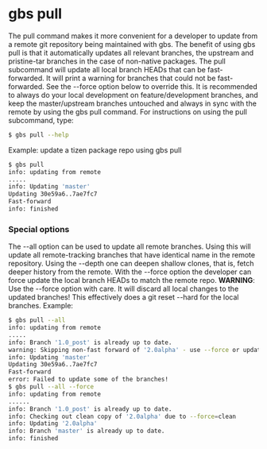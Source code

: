 # gbs pull

The pull command makes it more convenient for a developer to update from a remote git repository being maintained with gbs. The benefit of using gbs pull is that it automatically updates all relevant branches, the upstream and pristine-tar branches in the case of non-native packages. The pull subcommand will update all local branch HEADs that can be fast-forwarded. It will print a warning for branches that could not be fast-forwarded. See the --force option below to override this. It is recommended to always do your local development on feature/development branches, and keep the master/upstream branches untouched and always in sync with the remote by using the gbs pull command. For instructions on using the pull subcommand, type:

```bash
$ gbs pull --help
```

Example: update a tizen package repo using gbs pull

```bash
$ gbs pull
info: updating from remote
.....
info: Updating 'master'
Updating 30e59a6..7ae7fc7
Fast-forward
info: finished
```

### Special options

The --all option can be used to update all remote branches. Using this will update all remote-tracking branches that have identical name in the remote repository. Using the --depth one can deepen shallow clones, that is, fetch deeper history from the remote. With the --force option the developer can force update the local branch HEADs to match the remote repo. **WARNING**: Use the --force option with care. It will discard all local changes to the updated branches! This effectively does a git reset --hard for the local branches. Example:

```bash
$ gbs pull --all
info: updating from remote
.....
info: Branch '1.0_post' is already up to date.
warning: Skipping non-fast forward of '2.0alpha' - use --force or update manually
info: Updating 'master'
Updating 30e59a6..7ae7fc7
Fast-forward
error: Failed to update some of the branches!
$ gbs pull --all --force
info: updating from remote
......
info: Branch '1.0_post' is already up to date.
info: Checking out clean copy of '2.0alpha' due to --force=clean
info: Updating '2.0alpha'
info: Branch 'master' is already up to date.
info: finished
```

 
